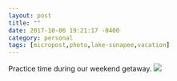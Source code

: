 ```yaml
---
layout: post
title: ""
date: 2017-10-06 19:21:17 -0400
category: personal
tags: [micropost,photo,lake-sunapee,vacation]
---
```


Practice time during our weekend getaway. ![](https://thecave-com.s3.amazonaws.com/Photo-2017-10-06-19-19-3attNwpoOFaMyox3mTjr.jpg)

